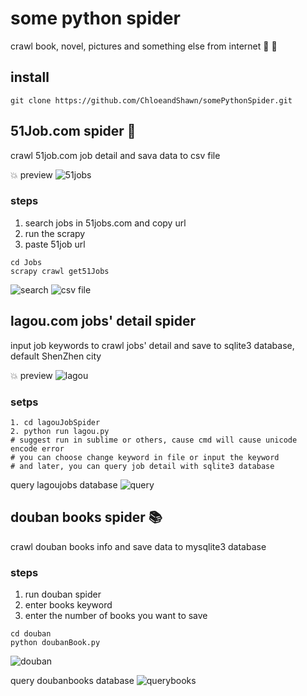 # some python spider
crawl book, novel, pictures and something else from internet :see_no_evil:  :notebook_with_decorative_cover:

## install

 ``` 
 git clone https://github.com/ChloeandShawn/somePythonSpider.git
 ```

 ## 51Job.com spider :office:
 crawl 51job.com job detail and sava data to csv file
 
 :boom: preview
 ![51jobs](https://github.com/ChloeandShawn/somePythonSpider/raw/master/demo/51jobs.png)

 ### steps
 1. search jobs in 51jobs.com and copy url
 2. run the scrapy
 3. paste 51job url
  
 ```
 cd Jobs
 scrapy crawl get51Jobs
 ```
 
 ![search](https://github.com/ChloeandShawn/somePythonScrapy/blob/master/demo/search.gif)
 ![csv file](https://github.com/ChloeandShawn/somePythonScrapy/blob/master/demo/data.gif)
 
 ## lagou.com jobs' detail spider
 input job keywords to crawl jobs' detail and save to sqlite3 database,
 default ShenZhen city
 
 :boom: preview 
 ![lagou](https://github.com/ChloeandShawn/somePythonSpider/blob/master/demo/lagou.png)
 
 ### setps
 ```
 1. cd lagouJobSpider
 2. python run lagou.py 
 # suggest run in sublime or others, cause cmd will cause unicode encode error
 # you can choose change keyword in file or input the keyword
 # and later, you can query job detail with sqlite3 database
 ```
 query lagoujobs database
 ![query](https://github.com/ChloeandShawn/somePythonSpider/blob/master/demo/query.png)
 
 ## douban books spider :books:
 crawl douban books info and save data to mysqlite3 database
 
 ### steps
 1. run douban spider
 2. enter books keyword
 3. enter the number of books you want to save
 
 ```
 cd douban
 python doubanBook.py
 ```
 ![douban](https://github.com/ChloeandShawn/somePythonScrapy/blob/master/demo/douban.gif)
 
 query doubanbooks database
 ![querybooks](https://github.com/ChloeandShawn/somePythonSpider/raw/master/demo/querybooks.png)
